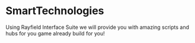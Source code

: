 # SmartTechnologies
Using Rayfield Interface Suite we will provide you with amazing scripts and hubs for you game already build for you!
